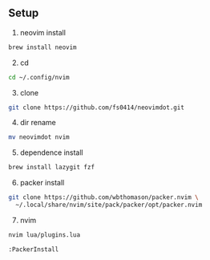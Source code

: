 ## Setup
1. neovim install
```bash
brew install neovim
```

2. cd
```bash
cd ~/.config/nvim
```

3. clone
```bash
git clone https://github.com/fs0414/neovimdot.git
```

4. dir rename
```bash
mv neovimdot nvim
```

5. dependence install
```bash
brew install lazygit fzf
```

6. packer install
```bash
git clone https://github.com/wbthomason/packer.nvim \
  ~/.local/share/nvim/site/pack/packer/opt/packer.nvim
```

7. nvim
```bash
nvim lua/plugins.lua

:PackerInstall
```
